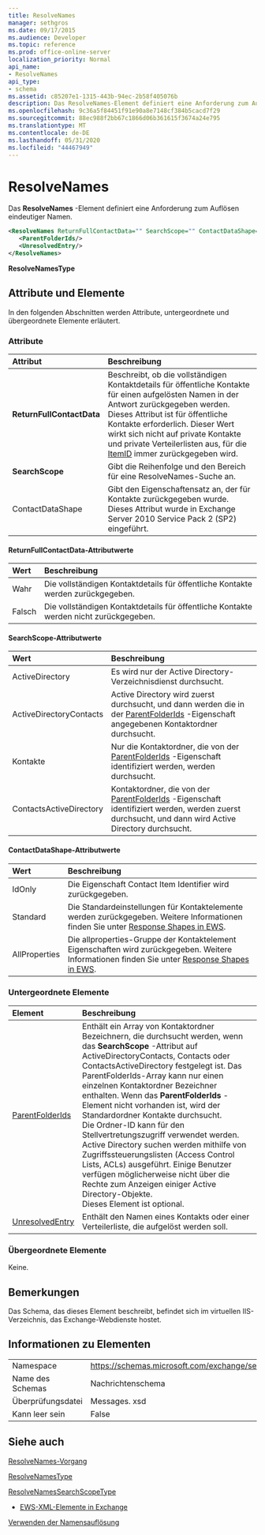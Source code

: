 ```yaml
---
title: ResolveNames
manager: sethgros
ms.date: 09/17/2015
ms.audience: Developer
ms.topic: reference
ms.prod: office-online-server
localization_priority: Normal
api_name:
- ResolveNames
api_type:
- schema
ms.assetid: c85207e1-1315-443b-94ec-2b58f405076b
description: Das ResolveNames-Element definiert eine Anforderung zum Auflösen eindeutiger Namen.
ms.openlocfilehash: 9c36a5f84451f91e90a8e7148cf384b5cacd7f29
ms.sourcegitcommit: 88ec988f2bb67c1866d06b361615f3674a24e795
ms.translationtype: MT
ms.contentlocale: de-DE
ms.lasthandoff: 05/31/2020
ms.locfileid: "44467949"
---
```

# <a name="resolvenames"></a>ResolveNames

Das **ResolveNames** -Element definiert eine Anforderung zum Auflösen eindeutiger Namen. 
  
```XML
<ResolveNames ReturnFullContactData="" SearchScope="" ContactDataShape="">
   <ParentFolderIds/>
   <UnresolvedEntry/>
</ResolveNames>
```

 **ResolveNamesType**
## <a name="attributes-and-elements"></a>Attribute und Elemente

In den folgenden Abschnitten werden Attribute, untergeordnete und übergeordnete Elemente erläutert.
  
### <a name="attributes"></a>Attribute

|**Attribut**|**Beschreibung**|
|:-----|:-----|
|**ReturnFullContactData** <br/> |Beschreibt, ob die vollständigen Kontaktdetails für öffentliche Kontakte für einen aufgelösten Namen in der Antwort zurückgegeben werden. Dieses Attribut ist für öffentliche Kontakte erforderlich. Dieser Wert wirkt sich nicht auf private Kontakte und private Verteilerlisten aus, für die [ItemID](itemid.md) immer zurückgegeben wird.  <br/> |
|**SearchScope** <br/> |Gibt die Reihenfolge und den Bereich für eine ResolveNames-Suche an.  <br/> |
|ContactDataShape  <br/> |Gibt den Eigenschaftensatz an, der für Kontakte zurückgegeben wurde. Dieses Attribut wurde in Exchange Server 2010 Service Pack 2 (SP2) eingeführt.  <br/> |
   
#### <a name="returnfullcontactdata-attribute-values"></a>ReturnFullContactData-Attributwerte

|**Wert**|**Beschreibung**|
|:-----|:-----|
|Wahr  <br/> |Die vollständigen Kontaktdetails für öffentliche Kontakte werden zurückgegeben.  <br/> |
|Falsch  <br/> |Die vollständigen Kontaktdetails für öffentliche Kontakte werden nicht zurückgegeben.  <br/> |
   
#### <a name="searchscope-attribute-values"></a>SearchScope-Attributwerte

|**Wert**|**Beschreibung**|
|:-----|:-----|
|ActiveDirectory  <br/> |Es wird nur der Active Directory-Verzeichnisdienst durchsucht.  <br/> |
|ActiveDirectoryContacts  <br/> |Active Directory wird zuerst durchsucht, und dann werden die in der [ParentFolderIds](parentfolderids.md) -Eigenschaft angegebenen Kontaktordner durchsucht.  <br/> |
|Kontakte  <br/> |Nur die Kontaktordner, die von der [ParentFolderIds](parentfolderids.md) -Eigenschaft identifiziert werden, werden durchsucht.  <br/> |
|ContactsActiveDirectory  <br/> |Kontaktordner, die von der [ParentFolderIds](parentfolderids.md) -Eigenschaft identifiziert werden, werden zuerst durchsucht, und dann wird Active Directory durchsucht.  <br/> |
   
#### <a name="contactdatashape-attribute-values"></a>ContactDataShape-Attributwerte

|**Wert**|**Beschreibung**|
|:-----|:-----|
|IdOnly  <br/> |Die Eigenschaft Contact Item Identifier wird zurückgegeben.  <br/> |
|Standard  <br/> |Die Standardeinstellungen für Kontaktelemente werden zurückgegeben. Weitere Informationen finden Sie unter [Response Shapes in EWS](https://msdn.microsoft.com/library/1c5ddc0a-c4e0-4488-8972-7543b5b464df%28Office.15%29.aspx).  <br/> |
|AllProperties  <br/> |Die allproperties-Gruppe der Kontaktelement Eigenschaften wird zurückgegeben. Weitere Informationen finden Sie unter [Response Shapes in EWS](https://msdn.microsoft.com/library/1c5ddc0a-c4e0-4488-8972-7543b5b464df%28Office.15%29.aspx).  <br/> |
   
### <a name="child-elements"></a>Untergeordnete Elemente

|**Element**|**Beschreibung**|
|:-----|:-----|
|[ParentFolderIds](parentfolderids.md) <br/> |Enthält ein Array von Kontaktordner Bezeichnern, die durchsucht werden, wenn das **SearchScope** -Attribut auf ActiveDirectoryContacts, Contacts oder ContactsActiveDirectory festgelegt ist. Das ParentFolderIds-Array kann nur einen einzelnen Kontaktordner Bezeichner enthalten. Wenn das **ParentFolderIds** -Element nicht vorhanden ist, wird der Standardordner Kontakte durchsucht.  <br/> Die Ordner-ID kann für den Stellvertretungszugriff verwendet werden.  <br/> Active Directory suchen werden mithilfe von Zugriffssteuerungslisten (Access Control Lists, ACLs) ausgeführt. Einige Benutzer verfügen möglicherweise nicht über die Rechte zum Anzeigen einiger Active Directory-Objekte.  <br/> Dieses Element ist optional.  <br/> |
|[UnresolvedEntry](unresolvedentry.md) <br/> |Enthält den Namen eines Kontakts oder einer Verteilerliste, die aufgelöst werden soll.  <br/> |
   
### <a name="parent-elements"></a>Übergeordnete Elemente

Keine.
  
## <a name="remarks"></a>Bemerkungen

Das Schema, das dieses Element beschreibt, befindet sich im virtuellen IIS-Verzeichnis, das Exchange-Webdienste hostet.
  
## <a name="element-information"></a>Informationen zu Elementen

|||
|:-----|:-----|
|Namespace  <br/> |https://schemas.microsoft.com/exchange/services/2006/messages  <br/> |
|Name des Schemas  <br/> |Nachrichtenschema  <br/> |
|Überprüfungsdatei  <br/> |Messages. xsd  <br/> |
|Kann leer sein  <br/> |False  <br/> |
   
## <a name="see-also"></a>Siehe auch



[ResolveNames-Vorgang](resolvenames-operation.md)
  
[ResolveNamesType](https://msdn.microsoft.com/library/ExchangeWebServices.ResolveNamesType.aspx)
  
[ResolveNamesSearchScopeType](https://msdn.microsoft.com/library/ExchangeWebServices.ResolveNamesSearchScopeType.aspx)


- [EWS-XML-Elemente in Exchange](ews-xml-elements-in-exchange.md)


[Verwenden der Namensauflösung](https://msdn.microsoft.com/library/9257fb07-89d2-46eb-b885-e2173fe6fbc1%28Office.15%29.aspx)

